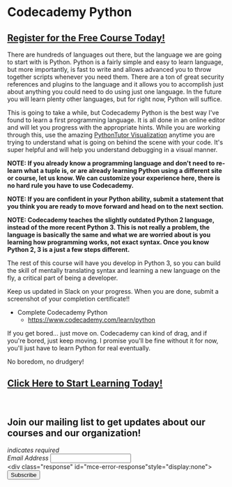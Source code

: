 # Codecademy Python
##  [Register for the Free Course Today!](https://roppers.thinkific.com/courses/computing-fundamentals)
There are hundreds of languages out there, but the language we are going to start with is Python. Python is a fairly simple and easy to learn language, but more importantly, is fast to write and allows advanced you to throw together scripts whenever you need them. There are a ton of great security references and plugins to the language and it allows you to accomplish just about anything you could need to do using just one language. In the future you will learn plenty other languages, but for right now, Python will suffice.

This is going to take a while, but Codecademy Python is the best way I've found to learn a first programming language. It is all done in an online editor and will let you progress with the appropriate hints. While you are working through this, use the amazing [PythonTutor Visualization](http://www.pythontutor.com/visualize.html#mode=edit) anytime you are trying to understand what is going on behind the scene with your code. It's super helpful and will help you understand debugging in a visual manner.

**NOTE: If you already know a programming language and don't need to re-learn what a tuple is, or are already learning Python using a different site or course, let us know. We can customize your experience here, there is no hard rule you have to use Codecademy.**

**NOTE: If you are confident in your Python ability, submit a statement that you think you are ready to move forward and head on to the next section.**

**NOTE: Codecademy teaches the slightly outdated Python 2 language, instead of the more recent Python 3. This is not really a problem, the language is basically the same and what we are worried about is you learning how programming works, not exact syntax. Once you know Python 2, 3 is a just a few steps different.**

The rest of this course will have you develop in Python 3, so you can build the skill of mentally translating syntax and learning a new language on the fly, a critical part of being a developer. 

Keep us updated in Slack on your progress. When you are done, submit a screenshot of your completion certificate!! 

   * Complete Codecademy Python
      * <https://www.codecademy.com/learn/python>


If you get bored... just move on. Codecademy can kind of drag, and if you're bored, just keep moving. I promise you'll be fine without it for now, you'll just have to learn Python for real eventually.

No boredom, no drudgery! 
##  [Click Here to Start Learning Today!](https://roppers.thinkific.com/courses/computing-fundamentals)
<br><div id="mc_embed_signup"><form action="https://gmail.us5.list-manage.com/subscribe/post?u=4d03cc5db483966f7e0fe17cc&amp;id=8d9620c4b7" method="post" id="mc-embedded-subscribe-form" name="mc-embedded-subscribe-form" class="validate" target="_blank" novalidate>  <div id="mc_embed_signup_scroll"><h2>Join our mailing list to get updates about our courses and our organization!</h2><div class="indicates-required"><span class="asterisk">*</span> indicates required</div><div class="mc-field-group">	<label for="mce-EMAIL">Email Address  <span class="asterisk">*</span></label>	<input type="email" value="" name="EMAIL" class="required email" id="mce-EMAIL"></div>	<div id="mce-responses" class="clear">		<div class="response" id="mce-error-response"style="display:none"></div>		<div class="response" id="mce-success-response" style="display:none"></div>	</div>    <!-- real people should not fill this in and expect good things - do not remove this or risk form bot signups-->    <div style="position: absolute; left: -5000px;" aria-hidden="true"><input type="text" name="b_4d03cc5db483966f7e0fe17cc_8d9620c4b7" tabindex="-1" value=""></div>    <div class="clear"><input type="submit" value="Subscribe" name="subscribe" id="mc-embedded-subscribe" class="button"></div>    </div></form></div><script type="text/javascript" src="//s3.amazonaws.com/downloads.mailchimp.com/js/mc-validate.js"></script><script type="text/javascript">(function($) {window.fnames = new Array(); window.ftypes = newArray();fnames[0]="EMAIL";ftypes[0]="email";}(jQuery));var $mcj = jQuery.noConflict(true);</script><!--End mc_embed_signup-->